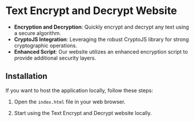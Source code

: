 # Text Encrypt and Decrypt Website


- **Encryption and Decryption**: Quickly encrypt and decrypt any text using a secure algorithm.
- **CryptoJS Integration**: Leveraging the robust CryptoJS library for strong cryptographic operations.
- **Enhanced Script**: Our website utilizes an enhanced encryption script to provide additional security layers.



## Installation

If you want to host the application locally, follow these steps:

1. Open the `index.html` file in your web browser.

2. Start using the Text Encrypt and Decrypt website locally.


